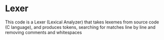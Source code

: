 # Lexer
 
This code is a Lexer (Lexical Analyzer) that takes lexemes from source code (C language), and produces tokens, searching for matches line by line and removing comments and whitespaces  
